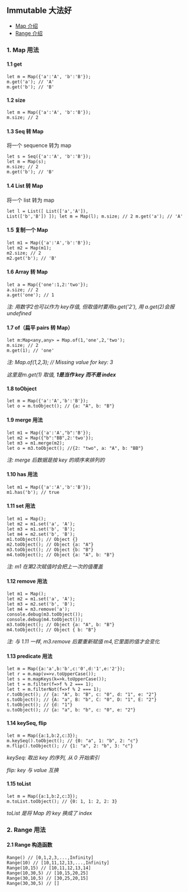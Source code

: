 ## Immutable 大法好

* [Map 介绍](https://github.com/Kennytian/learning-react-native/blob/master/others/first-immutable.md#1-map-用法)
* [Range 介绍](https://github.com/Kennytian/learning-react-native/blob/master/others/first-immutable.md#2-range-用法)

### 1. Map 用法
#### 1.1 get
<pre><code>let m = Map({'a':'A', 'b':'B'});
m.get('a'); // 'A'
m.get('b'); // 'B'
</code></pre>

#### 1.2 size
<pre><code>let m = Map({'a':'A', 'b':'B'});
m.size; // 2
</code></pre>

#### 1.3 Seq 转 Map
将一个 sequence 转为 map
<pre><code>let s = Seq({'a':'A', 'b':'B'});
let m = Map(s);
m.size; // 2
m.get('b'); // 'B'
</code></pre>

#### 1.4 List 转 Map
将一个 list 转为 map<pre><code>let l = List([
    List(['a','A']),
    List(['b','B'])
]);
let m = Map(l);
m.size; // 2
m.get('a'); // 'A'
</code></pre>

#### 1.5 复制一个 Map
<pre><code>let m1 = Map({'a':'A','b':'B'});
let m2 = Map(m1);
m2.size; // 2
m2.get('b'); // 'B'
</code></pre>

#### 1.6 Array 转 Map
<pre><code>let a = Map({'one':1,2:'two'});
a.size; // 2
a.get('one'); // 1
</code></pre>
_注: 用数字2也可以作为 key存值, 但取值时要用a.get('2'), 用 a.get(2)会报undefined_

#### 1.7 of（扁平 pairs 转 Map）
<pre><code>let m:Map&ltany,any&gt = Map.of(1,'one',2,'two');
m.size; // 2
m.get(1); // 'one'
</code></pre>
_注: Map.of(1,2,3); // Missing value for key: 3_

_这里是m.get(1) 取值, **1是当作 key 而不是 index**_

#### 1.8 toObject
<pre><code>let m = Map({'a':'A','b':'B'});
let o = m.toObject(); // {a: "A", b: "B"}
</code></pre>

#### 1.9 merge 用法
<pre><code>let m1 = Map({'a':'A',"b":'B'});
let m2 = Map({"b":"BB",2:'two'});
let m3 = m1.merge(m2);
let o = m3.toObject(); //{2: "two", a: "A", b: "BB"}
</code></pre>
_注: merge 后数据是按 key 的顺序来排列的_

#### 1.10 has 用法
<pre><code>let m1 = Map({'a':'A','b':'B'});
m1.has('b'); // true
</code></pre>

#### 1.11 set 用法
<pre><code>let m1 = Map();
let m2 = m1.set('a', 'A');
let m3 = m1.set('b', 'B');
let m4 = m2.set('b', 'B');
m1.toObject(); // Object {}
m2.toObject(); // Object {a: "A"}
m3.toObject(); // Object {b: "B"}
m4.toObject(); // Object {a: "A", b: "B"}
</code></pre>

_注: m1 在第2次赋值时会把上一次的值覆盖_

#### 1.12 remove 用法
<pre><code>let m1 = Map();
let m2 = m1.set('a', 'A');
let m3 = m2.set('b', 'B');
let m4 = m3.remove('a');
console.debug(m3.toObject());
console.debug(m4.toObject());
m3.toObject(); // Object {a: "A", b: "B"}
m4.toObject(); // Object { b: "B"}
</code></pre>

_注: 与 1.11 一样, m3.remove 后要重新赋值 m4,它里面的值才会变化_

#### 1.13 predicate 用法
<pre><code>let m = Map({a:'a',b:'b',c:'0',d:'1',e:'2'});
let r = m.map(v=>v.toUpperCase());
let s = m.mapKeys(k=>k.toUpperCase());
let t = m.filter(f=>f % 2 === 1);
let t = m.filterNot(f=>f % 2 === 1);
r.toObject(); // {a: "A", b: "B", c: "0", d: "1", e: "2"}
s.toObject(); // {A: "a", B: "b", C: "0", D: "1", E: "2"}
t.toObject(); // {d: "1"}
u.toObject(); // {a: "a", b: "b", c: "0", e: "2"}
</code></pre>

#### 1.14 keySeq, flip
<pre><code>let m = Map({a:1,b:2,c:3});
m.keySeq().toObject(); // {0: "a", 1: "b", 2: "c"}
m.flip().toObject(); // {1: "a", 2: "b", 3: "c"}
</code></pre>
_keySeq: 取出 key 的序列, 从 0 开始索引_

_flip: key 与 value 互换_

#### 1.15 toList
<pre><code>let m = Map({a:1,b:2,c:3});
m.toList.toObject(); // {0: 1, 1: 2, 2: 3}
</code></pre>
_toList 是将 Map 的 key 换成了 index_


### 2. Range 用法
#### 2.1 Range 构造函数
<pre><code>Range() // [0,1,2,3,...,Infinity]
Range(10) // [10,11,12,13,...,Infinity]
Range(10,15) // [10,11,12,13,14]
Range(10,30,5) // [10,15,20,25]
Range(30,10,5) // [30,25,20,15]
Range(30,30,5) // []
</code></pre>